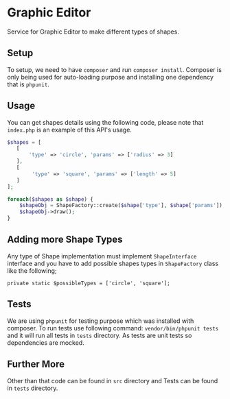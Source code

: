# Graphic Editor

Service for Graphic Editor to make different types of shapes. 

## Setup
To setup, we need to have `composer` and run `composer install`. Composer is only being used for auto-loading purpose and installing one dependency that is `phpunit`.

## Usage

You can get shapes details using the following code, please note that `index.php` is an example of this API's usage.

```php
$shapes = [
   [
       'type' => 'circle', 'params' => ['radius' => 3]
   ],
   [
        'type' => 'square', 'params' => ['length' => 5]
   ]
];

foreach($shapes as $shape) {
    $shapeObj = ShapeFactory::create($shape['type'], $shape['params']);
    $shapeObj->draw();
}
```

## Adding more Shape Types

Any type of Shape implementation must implement `ShapeInterface` interface and you have to add possible shapes types in `ShapeFactory` class like the following;

`private static $possibleTypes = ['circle', 'square'];`

## Tests
We are using `phpunit` for testing purpose which was installed with composer. To run tests use following command:
`vendor/bin/phpunit tests`
 and it will run all tests in `tests` directory. As tests are unit tests so dependencies are mocked.

## Further More
Other than that code can be found in `src` directory and Tests can be found in `tests` directory.
